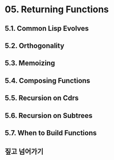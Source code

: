 # 05. Returning Functions

## 5.1. Common Lisp Evolves
## 5.2. Orthogonality
## 5.3. Memoizing
## 5.4. Composing Functions
## 5.5. Recursion on Cdrs
## 5.6. Recursion on Subtrees
## 5.7. When to Build Functions
## 짚고 넘어가기